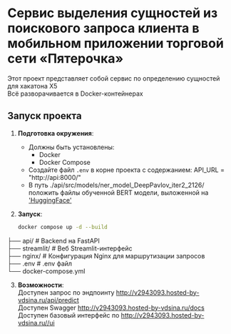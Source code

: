 # Сервис выделения сущностей из поискового запроса клиента в мобильном приложении торговой сети «Пятерочка»
Этот проект представляет собой сервис по определению сущностей для хакатона X5  
Всё разворачивается в Docker-контейнерах
## Запуск проекта
1. **Подготовка окружения**:
   - Должны быть установлены:
     - Docker
     - Docker Compose
   - Создайте файл `.env` в корне проекта c содержанием: API_URL = "http://api:8000/"
   - В путь ./api/src/models/ner_model_DeepPavlov_iter2_2126/ положить файлы обученной
     BERT модели, выложенной на ['HuggingFace'](https://huggingface.co/MegaLDN/rubert-finetune-goods_NER)

2. **Запуск**:
   ```bash
   docker compose up -d --build

├── api/            # Backend на FastAPI  
├── streamlit/      # Веб Streamlit-интерфейс  
├── nginx/          # Конфигурация Nginx для маршрутизации запросов  
├── .env            # .env файл  
└── docker-compose.yml  

3. **Возможности**:  
Доступен запрос по эндпоинту  http://v2943093.hosted-by-vdsina.ru/api/predict  
Доступен Swagger http://v2943093.hosted-by-vdsina.ru/docs  
Доступен базовый интерфейс по http://v2943093.hosted-by-vdsina.ru//ui  

